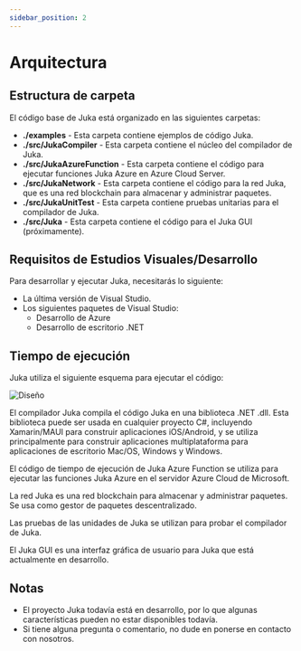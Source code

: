 ```yaml
---
sidebar_position: 2
---
```


# Arquitectura

## Estructura de carpeta

El código base de Juka está organizado en las siguientes carpetas:

* **./examples** - Esta carpeta contiene ejemplos de código Juka.
* **./src/JukaCompiler** - Esta carpeta contiene el núcleo del compilador de Juka.
* **./src/JukaAzureFunction** - Esta carpeta contiene el código para ejecutar funciones Juka Azure en Azure Cloud Server.
* **./src/JukaNetwork** - Esta carpeta contiene el código para la red Juka, que es una red blockchain para almacenar y administrar paquetes.
* **./src/JukaUnitTest** - Esta carpeta contiene pruebas unitarias para el compilador de Juka.
* **./src/Juka** - Esta carpeta contiene el código para el Juka GUI (próximamente).

## Requisitos de Estudios Visuales/Desarrollo

Para desarrollar y ejecutar Juka, necesitarás lo siguiente:

* La última versión de Visual Studio.
* Los siguientes paquetes de Visual Studio:
  * Desarrollo de Azure
  * Desarrollo de escritorio .NET

## Tiempo de ejecución

Juka utiliza el siguiente esquema para ejecutar el código:

![Diseño](/img/Runtime.png)

El compilador Juka compila el código Juka en una biblioteca .NET .dll. Esta biblioteca puede ser usada en cualquier proyecto C#, incluyendo Xamarin/MAUI para construir aplicaciones iOS/Android, y se utiliza principalmente para construir aplicaciones multiplataforma para aplicaciones de escritorio Mac/OS, Windows y Windows.

El código de tiempo de ejecución de Juka Azure Function se utiliza para ejecutar las funciones Juka Azure en el servidor Azure Cloud de Microsoft.

La red Juka es una red blockchain para almacenar y administrar paquetes. Se usa como gestor de paquetes descentralizado.

Las pruebas de las unidades de Juka se utilizan para probar el compilador de Juka.

El Juka GUI es una interfaz gráfica de usuario para Juka que está actualmente en desarrollo.

## Notas

* El proyecto Juka todavía está en desarrollo, por lo que algunas características pueden no estar disponibles todavía.
* Si tiene alguna pregunta o comentario, no dude en ponerse en contacto con nosotros.